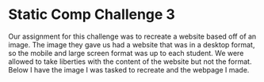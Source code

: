 # Static Comp Challenge 3

Our assignment for this challenge was to recreate a website based off of an image. The image they gave us had a website that was in a desktop format, so the mobile and large screen format was up to each student. We were allowed to take liberties with the content of the website but not the format. Below I have the image I was tasked to recreate and the webpage I made.

